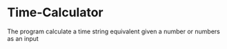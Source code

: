 # Time-Calculator
The program calculate a time string equivalent given a number or numbers as an input
